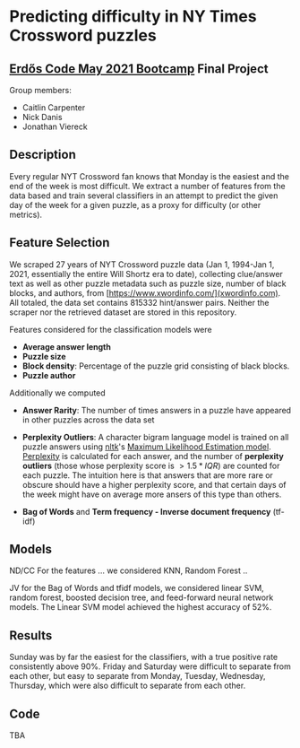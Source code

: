 # Predicting difficulty in NY Times Crossword puzzles

## [Erdős Code May 2021 Bootcamp](https://www.erdosinstitute.org/code) Final Project
Group members:
- Caitlin Carpenter
- Nick Danis
- Jonathan Viereck

## Description
Every regular NYT Crossword fan knows that Monday is the easiest and the end of the week is most difficult. We extract a number of features from the data based and train several classifiers in an attempt to predict the given day of the week for a given puzzle, as a proxy for difficulty (or other metrics). 

## Feature Selection
We scraped 27 years of NYT Crossword puzzle data (Jan 1, 1994-Jan 1, 2021, essentially the entire Will Shortz era to date), collecting clue/answer text as well as other puzzle metadata such as puzzle size, number of black blocks, and authors, from [https://www.xwordinfo.com/](xwordinfo.com). All totaled, the data set contains 815332 hint/answer pairs. Neither the scraper nor the retrieved dataset are stored in this repository.

Features considered for the classification models were
- **Average answer length**
- **Puzzle size**
- **Block density**: Percentage of the puzzle grid consisting of black blocks.
- **Puzzle author**

Additionally we computed 
- **Answer Rarity**: The number of times answers in a puzzle have appeared in other puzzles across the data set

- **Perplexity Outliers**: A character bigram language model is trained on all puzzle answers using [nltk](http://www.nltk.org/)'s [Maximum Likelihood Estimation model](https://www.nltk.org/api/nltk.lm.html). [Perplexity](https://en.wikipedia.org/wiki/Perplexity) is calculated for each answer, and the number of **perplexity outliers** (those whose perplexity score is $> 1.5*IQR$) are counted for each puzzle. The intuition here is that answers that are more rare or obscure should have a higher perplexity score, and that certain days of the week might have on average more ansers of this type than others. 

- **Bag of Words** and **Term frequency - Inverse document frequency** (tf-idf)

## Models

ND/CC For the features ... we considered KNN, Random Forest ..

JV for the Bag of Words and tfidf models, we considered linear SVM, random forest, boosted decision tree, and feed-forward neural network models. The Linear SVM model achieved the highest accuracy of 52%.

## Results

Sunday was by far the easiest for the classifiers, with a true positive rate consistently above 90%. Friday and Saturday were difficult to separate from each other, but easy to separate from Monday, Tuesday, Wednesday, Thursday, which were also difficult to separate from each other.

## Code

TBA


